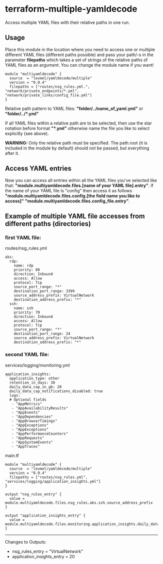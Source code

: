 # terraform-multiple-yamldecode
Access multiple YAML files with their relative paths in one run.

## Usage
Place this module in the location where you need to access one or multiple different YAML files (different paths possible) and pass
your path/-s in the parameter **filepaths** which takes a set of strings of the relative paths of YAML files as an argument. You can change the module name if you want!
```
module "multiyamldecode" {
  source  = "levmel/yamldecode/multiple"
  version = "0.0.4"
  filepaths = ["routes/nsg_rules.yml.", "network/private_endpoints/*.yml", "network/private_links/config_file.yml"]
}
```
Relative path pattern to YAML files:   **"folder/../name_of_yaml.yml"** or **"folder/../*.yml"**

If all YAML files within a relative path are to be selected, then use the star notation before format **"*.yml"** otherwise
name the file you like to select explicitly (see above).

**WARNING:** Only the relative path must be specified. The path.root (it is included in the module by default) should not be passed, but everything after it.

## Access YAML entries
Now you can access all entries within all the YAML files you've selected like that: **"module.multiyamldecode.files.[name of your YAML file].entry"**. If the name of your YAML file is "config" then access it as follows **"module.multiyamldecode.files.config.[the field name you like to access]"**
**"module.multiyamldecode.files.config_file.entry"**.


## Example of multiple YAML file accesses from different paths (directories)
### first YAML file:
routes/nsg_rules.yml
```
aks:
  rdp:
    name: rdp
    priority: 80
    direction: Inbound
    access: Allow
    protocol: Tcp
    source_port_range: "*"
    destination_port_range: 3399
    source_address_prefix: VirtualNetwork
    destination_address_prefix: "*"
  ssh:
    name: ssh
    priority: 70
    direction: Inbound
    access: Allow
    protocol: Tcp
    source_port_range: "*"
    destination_port_range: 24
    source_address_prefix: VirtualNetwork
    destination_address_prefix: "*"
```
### second YAML file:
services/logging/monitoring.yml
```
application_insights:
  application_type: other
  retention_in_days: 30
  daily_data_cap_in_gb: 20
  daily_data_cap_notifications_disabled: true
  logs:
  # Optional fields
   - "AppMetrics"
   - "AppAvailabilityResults"
   - "AppEvents"
   - "AppDependencies"
   - "AppBrowserTimings"
   - "AppExceptions"
   - "AppExceptions"
   - "AppPerformanceCounters"
   - "AppRequests"
   - "AppSystemEvents"
   - "AppTraces"
```

main.tf
```
module "multiyamldecode" {
  source  = "levmel/yamldecode/multiple"
  version = "0.0.4"
  filepaths = ["routes/nsg_rules.yml", "services/logging/application_insights.yml"]
}

output "nsg_rules_entry" {
  value = module.multiyamldecode.files.nsg_rules.aks.ssh.source_address_prefix
}

output "application_insights_entry" {
  value = module.multiyamldecode.files.monitoring.application_insights.daily_data_cap_in_gb
}
```

---
Changes to Outputs:
  + nsg_rules_entry = "VirtualNetwork"
  + application_insights_entry = 20
